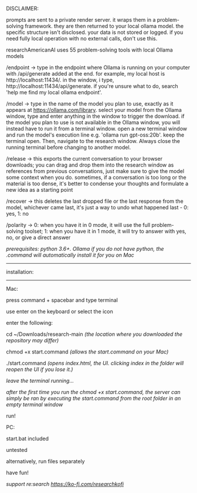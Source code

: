 
DISCLAIMER:

prompts are sent to a private render server. it wraps them in a problem-solving framework. they are then returned to your local ollama model. the specific structure isn't disclosed. your data is not stored or logged. if you need fully local operation with no external calls, don't use this.

researchAmericanAI uses 55 problem-solving tools with local Ollama models 

/endpoint → type in the endpoint where Ollama is running on your computer with /api/generate added at the end. for example, my local host is http://localhost:11434/. in the window, i type, http://localhost:11434/api/generate. if you're unsure what to do, search 'help me find my local ollama endpoint'.

/model → type in the name of the model you plan to use, exactly as it appears at https://ollama.com/library. select your model from the Ollama window, type and enter anything in the window to trigger the download. if the model you plan to use is not available in the Ollama window, you will instead have to run it from a terminal window. open a new terminal window and run the model's execution line e.g. 'ollama run gpt-oss:20b'. keep the terminal open. Then, navigate to the research window. Always close the running terminal before changing to another model. 

/release → this exports the current conversation to your browser downloads; you can drag and drop them into the research window as references from previous conversations, just make sure to give the model some context when you do. sometimes, if a conversation is too long or the material is too dense, it's better to condense your thoughts and formulate a new idea as a starting point

/recover → this deletes the last dropped file or the last response from the model, whichever came last, it's just a way to undo what happened last - 0: yes, 1: no

/polarity → 0: when you have it in 0 mode, it will use the full problem-solving toolset; 1: when you have it in 1 mode, it will try to answer with yes, no, or give a direct answer

*prerequisites: python 3.6+. Ollama* 
*if you do not have python, the .command will automatically install it for you on Mac*

*************
installation:
*************

Mac:

press command + spacebar and type terminal 

use enter on the keyboard or select the icon

enter the following:

cd ~/Downloads/research-main *(the location where you downloaded the repository may differ)*

chmod +x start.command *(allows the start.command on your Mac)*

./start.command *(opens index.html, the UI. clicking index in the folder will reopen the UI if you lose it.)*

*leave the terminal running...*

*after the first time you run the chmod +x start.command, the server can simply be ran by executing the start.command from the root folder in an empty terminal window*

run! 

PC: 

start.bat included

untested

alternatively, run files separately 

have fun!

*support re:search https://ko-fi.com/researchkofi*
